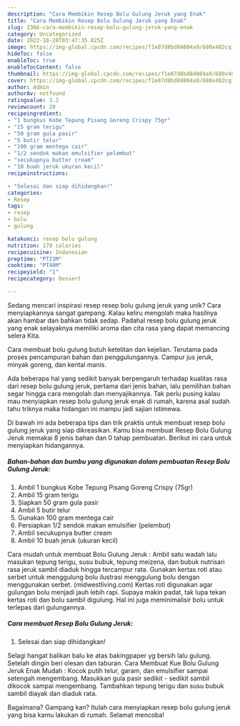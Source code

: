 ```yaml
---
description: "Cara Membikin Resep Bolu Gulung Jeruk yang Enak"
title: "Cara Membikin Resep Bolu Gulung Jeruk yang Enak"
slug: 2366-cara-membikin-resep-bolu-gulung-jeruk-yang-enak
category: Uncategorized
date: 2022-10-28T03:47:35.825Z
image: https://img-global.cpcdn.com/recipes/f1e87d8bd84804a9/680x482cq70/resep-bolu-gulung-jeruk-foto-resep-utama.jpg
hideToc: false
enableToc: true
enableTocContent: false
thumbnail: https://img-global.cpcdn.com/recipes/f1e87d8bd84804a9/680x482cq70/resep-bolu-gulung-jeruk-foto-resep-utama.jpg
cover: https://img-global.cpcdn.com/recipes/f1e87d8bd84804a9/680x482cq70/resep-bolu-gulung-jeruk-foto-resep-utama.jpg
author: Admin
authorAv: notfound
ratingvalue: 3.2
reviewcount: 20
recipeingredient:
- "1 bungkus Kobe Tepung Pisang Goreng Crispy 75gr"
- "15 gram terigu"
- "50 gram gula pasir"
- "5 butir telur"
- "100 gram mentega cair"
- "1/2 sendok makan emulsifier pelembut"
- "secukupnya butter cream"
- "10 buah jeruk ukuran kecil"
recipeinstructions:

- "Selesai dan siap dihidangkan!"
categories:
- Resep
tags:
- resep
- bolu
- gulung

katakunci: resep bolu gulung 
nutrition: 179 calories
recipecuisine: Indonesian
preptime: "PT23M"
cooktime: "PT40M"
recipeyield: "1"
recipecategory: Dessert

---
```





Sedang mencari inspirasi resep resep bolu gulung jeruk yang unik? Cara menyiapkannya sangat gampang. Kalau keliru mengolah maka hasilnya akan hambar dan bahkan tidak sedap. Padahal resep bolu gulung jeruk yang enak selayaknya memiliki aroma dan cita rasa yang dapat memancing selera Kita.





Cara membuat bolu gulung butuh ketelitan dan kejelian. Terutama pada proses pencampuran bahan dan penggulungannya. Campur jus jeruk, minyak goreng, dan kental manis.

Ada beberapa hal yang sedikit banyak berpengaruh terhadap kualitas rasa dari resep bolu gulung jeruk, pertama dari jenis bahan, lalu pemilihan bahan segar hingga cara mengolah dan menyajikannya. Tak perlu pusing kalau mau menyiapkan resep bolu gulung jeruk enak di rumah, karena asal sudah tahu triknya maka hidangan ini mampu jadi sajian istimewa.






Di bawah ini ada beberapa tips dan trik praktis untuk membuat resep bolu gulung jeruk yang siap dikreasikan. Kamu bisa membuat Resep Bolu Gulung Jeruk memakai 8 jenis bahan dan 0 tahap pembuatan. Berikut ini cara untuk menyiapkan hidangannya.

<!--inarticleads1-->

##### Bahan-bahan dan bumbu yang digunakan dalam pembuatan Resep Bolu Gulung Jeruk:

1. Ambil 1 bungkus Kobe Tepung Pisang Goreng Crispy (75gr)
1. Ambil 15 gram terigu
1. Siapkan 50 gram gula pasir
1. Ambil 5 butir telur
1. Gunakan 100 gram mentega cair
1. Persiapkan 1/2 sendok makan emulsifier (pelembut)
1. Ambil secukupnya butter cream
1. Ambil 10 buah jeruk (ukuran kecil)


Cara mudah untuk membuat Bolu Gulung Jeruk : Ambil satu wadah lalu masukan tepung terigu, susu bubuk, tepung meizena, dan bubuk nutrisari rasa jeruk sambil diaduk hingga tercampur rata. Gunakan kertas roti atau serbet untuk menggulung bolu ilustrasi menggulung bolu dengan menggunakan serbet. (midwestliving.com) Kertas roti digunakan agar gulungan bolu menjadi jauh lebih rapi. Supaya makin padat, tak lupa tekan kertas roti dan bolu sambil digulung. Hal ini juga meminimalisir bolu untuk terlepas dari gulungannya. 

<!--inarticleads2-->

##### Cara membuat Resep Bolu Gulung Jeruk:


1. Selesai dan siap dihidangkan!

Selagi hangat balikan balu ke atas bakingpaper yg bersih lalu gulung. Setelah dingin beri olesan dan taburan. Cara Membuat Kue Bolu Gulung Jeruk Enak Mudah : Kocok putih telur, garam, dan emulsifier sampai setengah mengembang. Masukkan gula pasir sedikit - sedikit sambil dikocok sampai mengembang. Tambahkan tepung terigu dan susu bubuk sambil diayak dan diaduk rata. 

Bagaimana? Gampang kan? Itulah cara menyiapkan resep bolu gulung jeruk yang bisa kamu lakukan di rumah. Selamat mencoba!
